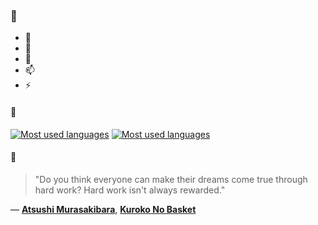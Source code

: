 ### 👋

- 🔭
- 🌱
- 💬
- 📫
- ⚡

#### 🧏

[![Most used languages](https://github-readme-stats-aynah.vercel.app/api/top-langs/?username=aynh&theme=solarized-dark&langs_count=6&layout=compact&hide_title=true)](https://github.com/anuraghazra/github-readme-stats#gh-dark-mode-only)
[![Most used languages](https://github-readme-stats-aynah.vercel.app/api/top-langs/?username=aynh&theme=solarized-light&langs_count=6&layout=compact&hide_title=true)](https://github.com/anuraghazra/github-readme-stats#gh-light-mode-only)

#### 💬

> "Do you think everyone can make their dreams come true through hard work? Hard work isn't always rewarded."

&mdash; [**Atsushi Murasakibara**](https://myanimelist.net/character.php?q=Atsushi%20Murasakibara&cat=character), [**Kuroko No Basket**](https://myanimelist.net/search/all?q=Kuroko%20No%20Basket&cat=all)
